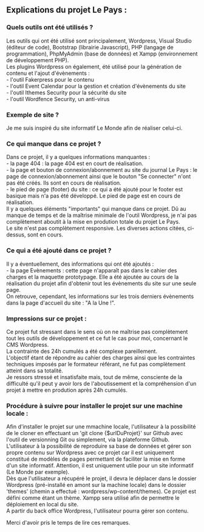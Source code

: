 <h2>Explications du projet Le Pays :</h2>

<h3>Quels outils ont été utilisés ?</h3>
Les outils qui ont été utilisé sont principalement, Wordpress, Visual Studio (éditeur de code), Bootstrap (librairie Javascript), PHP (langage de programmation), PhpMyAdmin (base de données) et Xampp (environnement de développement PHP).<br>
Les plugins Wordpress on également, été utilisé pour la génération de contenu et l'ajout d'évènements :<br>
- l'outil Fakerpress pour le contenu <br>
- l'outil Event Calendar pour la gestion et création d'évènements du site <br>
- l'outil Ithemes Security pour la sécurité du site <br>
- l'outil Wordfence Security, un anti-virus <br>

<h3>Exemple de site ?</h3>
Je me suis inspiré du site informatif Le Monde afin de réaliser celui-ci.

<h3>Ce qui manque dans ce projet ?</h3>
Dans ce projet, il y a quelques informations manquantes : <br>
- la page 404 : la page 404 est en court de réalisation. <br>
- la page et bouton de connexion/abonnement au site du journal Le Pays : le page de connexion/abonnement ainsi que le bouton "Se connecter" n'ont pas été créés. Ils sont en cours de réalisation. <br>
- le pied de page (footer) du site : ce qui a été ajouté pour le footer est basique mais n'a pas été développé. Le pied de page est en cours de réalisation. <br>
Il y a quelques éléments "importants" qui manque dans ce projet. Dû au manque de temps et de la maîtrise minimale de l'outil Wordpress, je n'ai pas complètement aboutit à la mise en prodution totale du projet Le Pays.<br>
Le site n'est pas complètement responsive. Les diverses actions citées, ci-dessus, sont en cours.

<h3>Ce qui a été ajouté dans ce projet ?</h3>
Il y a éventuellement, des informations qui ont été ajoutés : <br>
- la page Evènements : cette page n'apparaît pas dans le cahier des charges et la maquette prototypage. Elle a été ajoutée au cours de la réalisation du projet afin d'obtenir tout les évènements du site sur une seule page. <br>
On retrouve, cependant, les informations sur les trois derniers évènements dans la page d'accueil du site : "A la Une !".

<h3>Impressions sur ce projet :</h3>
Ce projet fut stressant dans le sens où on ne maîtrise pas complètement tout les outils de développement et ce fut le cas pour moi, concernant le CMS Wordpress. <br>
La contrainte des 24h cumulés a été complexe pareillement. <br>
L'objectif étant de répondre au cahier des charges ainsi que les contraintes techniques imposés par le formateur référant, ne fut pas complètement atteint dans sa totalité. <br>
Je ressors stressé et insatisfaite mais, tout de même, consciente de la difficulté qu'il peut y avoir lors de l'aboutissement et la compréhension d'un projet à mettre en prodution après 24h cumulés.

<h3>Procédure à suivre pour installer le projet sur une machine locale :</h3>
Afin d'installer le projet sur une mmachine locale, l'utilisateur à la possibilité de le cloner en effectuant un 'git clone {$urlDuProjet}' sur Github avec l'outil de versionning Git ou simplement, via la plateforme Github. L'utilisateur à la possibilité de reproduire sa base de données et gérer son propre contenu sur Wordpress avec ce projet car il est uniquement constitué de modèles de pages permettant de faciliter la mise en forme d'un site informatif. Attention, il est uniquement utile pour un site informatif (Le Monde par exemple). <br> Dès que l'utilisateur a récupéré le projet, il devra le déplacer dans le dossier Wordpress (pré-installé en amont sur la machine locale) dans le dossier 'themes' (chemin a effectué : wordpress/wp-content/themes). Ce projet est défini comme étant un thème. Xampp sera utilisé afin de permettre le déploiement en local du site. <br>
A partir du back office Wordpress, l'utilisateur pourra gérer son contenu. 

Merci d'avoir pris le temps de lire ces remarques.

